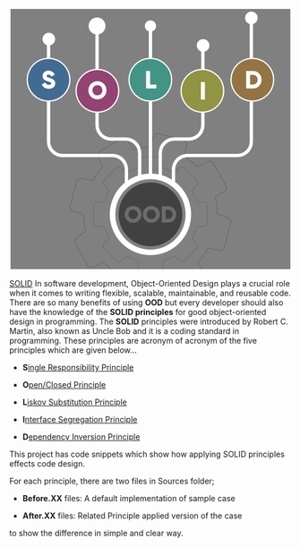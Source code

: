 <p align="center">
    <img src="https://github.com/kbourzayq/SOLIDSample/blob/main/SOLID-Principle-in-Programming-Understand-With-Real-Life-Examples.png" width="500"/>
</p>


[SOLID](https://en.wikipedia.org/wiki/SOLID) In software development, Object-Oriented Design plays a crucial role when it comes to writing flexible, scalable, maintainable, and reusable code. There are so many benefits of using **OOD** but every developer should also have the knowledge of the **SOLID principles** for good object-oriented design in programming. The **SOLID** principles were introduced by Robert C. Martin, also known as Uncle Bob and it is a coding standard in programming. These principles are acronym of acronym of the five principles which are given below…

- **S**[ingle Responsibility Principle](https://en.wikipedia.org/wiki/Single-responsibility_principle)

- **O**[pen/Closed Principle](https://en.wikipedia.org/wiki/Open%E2%80%93closed_principle)

- **L**[iskov Substitution Principle](https://en.wikipedia.org/wiki/Liskov_substitution_principle)

- **I**[nterface Segregation Principle](https://en.wikipedia.org/wiki/Interface_segregation_principle)

- **D**[ependency Inversion Principle](https://en.wikipedia.org/wiki/Dependency_inversion_principle)


This project has code snippets which show how applying SOLID principles effects code design.

For each principle, there are two files in Sources folder;

 - **Before.XX** files: A default implementation of sample case

 - **After.XX** files: Related Principle applied version of the case

to show the difference in simple and clear way.
